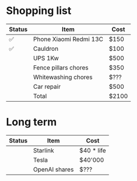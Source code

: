# Shopping list

| Status | Item                   | Cost  |
| ------ | ---------------------- | ----- |
| ✅     | Phone Xiaomi Redmi 13C | $150  |
| ✅     | Cauldron               | $100  |
|        | UPS 1Kw                | $500  |
|        | Fence pillars chores   | $350  |
|        | Whitewashing chores    | $???  |
|        | Car repair             | $500  |
|        | Total                  | $2100 |

# Long term

| Status | Item          | Cost        |
| ------ | ------------- | ----------- |
|        | Starlink      | $40 \* life |
|        | Tesla         | $40'000     |
|        | OpenAI shares | $???        |
